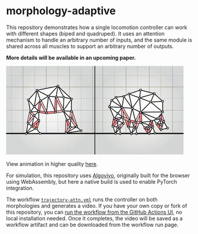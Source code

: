# morphology-adaptive

This repository demonstrates how a single locomotion controller can work with different shapes (biped and quadruped). It uses an attention mechanism to handle an arbitrary number of inputs, and the same module is shared across all muscles to support an arbitrary number of outputs.

**More details will be available in an upcoming paper.**

<a href="https://www.youtube.com/watch?v=gmgyFIJz9ZY">
  <img src="media/anim.gif">
</a>

View animation in higher quality [here](https://www.youtube.com/watch?v=gmgyFIJz9ZY).

For simulation, this repository uses [Algovivo](https://github.com/juniorrojas/algovivo), originally built for the browser using WebAssembly, but here a native build is used to enable PyTorch integration.

The workflow [`trajectory-attn.yml`](.github/workflows/trajectory-attn.yml) runs the controller on both morphologies and generates a video. If you have your own copy or fork of this repository, you can [run the workflow from the GitHub Actions UI](https://docs.github.com/en/actions/managing-workflow-runs-and-deployments/managing-workflow-runs/manually-running-a-workflow), no local installation needed. Once it completes, the video will be saved as a workflow artifact and can be downloaded from the workflow run page.